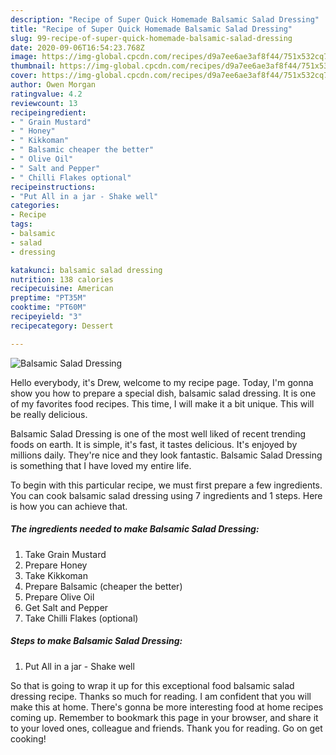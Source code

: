 ```yaml
---
description: "Recipe of Super Quick Homemade Balsamic Salad Dressing"
title: "Recipe of Super Quick Homemade Balsamic Salad Dressing"
slug: 99-recipe-of-super-quick-homemade-balsamic-salad-dressing
date: 2020-09-06T16:54:23.768Z
image: https://img-global.cpcdn.com/recipes/d9a7ee6ae3af8f44/751x532cq70/balsamic-salad-dressing-recipe-main-photo.jpg
thumbnail: https://img-global.cpcdn.com/recipes/d9a7ee6ae3af8f44/751x532cq70/balsamic-salad-dressing-recipe-main-photo.jpg
cover: https://img-global.cpcdn.com/recipes/d9a7ee6ae3af8f44/751x532cq70/balsamic-salad-dressing-recipe-main-photo.jpg
author: Owen Morgan
ratingvalue: 4.2
reviewcount: 13
recipeingredient:
- " Grain Mustard"
- " Honey"
- " Kikkoman"
- " Balsamic cheaper the better"
- " Olive Oil"
- " Salt and Pepper"
- " Chilli Flakes optional"
recipeinstructions:
- "Put All in a jar - Shake well"
categories:
- Recipe
tags:
- balsamic
- salad
- dressing

katakunci: balsamic salad dressing 
nutrition: 138 calories
recipecuisine: American
preptime: "PT35M"
cooktime: "PT60M"
recipeyield: "3"
recipecategory: Dessert

---
```



![Balsamic Salad Dressing](https://img-global.cpcdn.com/recipes/d9a7ee6ae3af8f44/751x532cq70/balsamic-salad-dressing-recipe-main-photo.jpg)

Hello everybody, it's Drew, welcome to my recipe page. Today, I'm gonna show you how to prepare a special dish, balsamic salad dressing. It is one of my favorites food recipes. This time, I will make it a bit unique. This will be really delicious.

Balsamic Salad Dressing is one of the most well liked of recent trending foods on earth. It is simple, it's fast, it tastes delicious. It's enjoyed by millions daily. They're nice and they look fantastic. Balsamic Salad Dressing is something that I have loved my entire life.




To begin with this particular recipe, we must first prepare a few ingredients. You can cook balsamic salad dressing using 7 ingredients and 1 steps. Here is how you can achieve that.

<!--inarticleads1-->

##### The ingredients needed to make Balsamic Salad Dressing:

1. Take  Grain Mustard
1. Prepare  Honey
1. Take  Kikkoman
1. Prepare  Balsamic (cheaper the better)
1. Prepare  Olive Oil
1. Get  Salt and Pepper
1. Take  Chilli Flakes (optional)




<!--inarticleads2-->

##### Steps to make Balsamic Salad Dressing:

1. Put All in a jar - Shake well




So that is going to wrap it up for this exceptional food balsamic salad dressing recipe. Thanks so much for reading. I am confident that you will make this at home. There's gonna be more interesting food at home recipes coming up. Remember to bookmark this page in your browser, and share it to your loved ones, colleague and friends. Thank you for reading. Go on get cooking!
